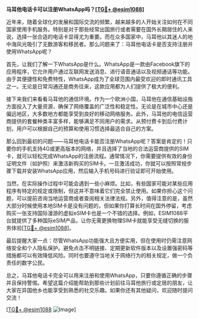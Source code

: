 **马耳他电话卡可以注册WhatsApp吗？[[TG💪+ @esim1088](https://t.me/s/esim1088)]**

近年来，随着全球化的发展和国际交流的频繁，越来越多的人开始关注如何在不同国家使用手机服务。特别是对于那些经常出国旅行或者需要在国外长期居住的人来说，选择一张合适的电话卡显得尤为重要。而在众多国家中，马耳他以其迷人的地中海风光吸引了无数游客和移民者。那么问题来了：马耳他电话卡是否支持注册并使用WhatsApp呢？

首先，让我们了解一下WhatsApp是什么。WhatsApp是一款由Facebook旗下的应用程序，它允许用户通过互联网发送消息、进行语音通话以及视频通话等功能。由于其便捷性和免费特性，WhatsApp成为了全球范围内最受欢迎的即时通讯工具之一。无论是日常沟通还是商务往来，这款应用都为人们提供了极大的便利。

接下来我们来看看马耳他的通信环境。作为一个欧洲小国，马耳他在通信基础设施方面投入了大量资源，确保了网络覆盖的广泛性和稳定性。无论是在城市中心还是偏远地区，大多数地方都能享受到良好的移动网络服务。此外，马耳他的电信运营商提供的套餐种类丰富多样，能够满足不同用户的需求。从预付费卡到后付费计划，用户可以根据自己的预算和使用习惯选择最适合自己的方案。

那么回到最初的问题——马耳他电话卡能否注册WhatsApp呢？答案是肯定的！只要你的手机支持4G或更高版本的网络，并且选择了当地的合法运营商提供的SIM卡，就可以轻松完成WhatsApp的注册流程。通常情况下，你需要提供有效的身份证明文件（如护照）来激活新购买的SIM卡。一旦激活成功，你就可以按照常规步骤下载并安装WhatsApp应用，然后输入手机号码进行验证即可开始使用。

当然，在实际操作过程中可能会遇到一些小麻烦。比如，有些国家可能对某些应用程序有特定的规定或限制，但这并不意味着它们完全禁止使用。如果你担心这个问题，可以提前咨询当地运营商或者查阅相关法律法规。另外，值得注意的是，虽然大部分时候使用本地SIM卡是没有问题的，但如果你打算长时间在国外停留，考虑购买一张支持国际漫游的虚拟eSIM卡也是一个不错的选择。例如，ESIM1088平台就提供了多种国际eSIM产品，让你无需更换物理SIM卡就能享受无缝切换的服务体验[[TG💪+ @esim1088](https://t.me/s/esim1088)]。

最后提醒大家一点：尽管WhatsApp功能强大且方便实用，但在使用时仍需注意网络安全和个人隐私保护。避免点击不明链接、定期更新软件版本以及设置强密码等措施都可以有效降低风险。同时也要遵守当地关于网络行为的相关规定，做一个负责任的数字公民。

总之，马耳他电话卡完全可以用来注册和使用WhatsApp，只要你遵循正确的步骤并且保持警惕。希望这篇介绍能帮助到那些计划前往马耳他旅行或定居的朋友，让大家在异国他乡也能享受到熟悉的社交乐趣。如果你还有其他疑问，欢迎随时提问交流！

[[TG💪+ @esim1088](https://t.me/s/esim1088) ![Image](https://i.postimg.cc/4NQfJmqS/Snipaste-2025-05-13-00-14-12.png)]
